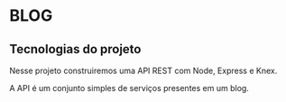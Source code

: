 # BLOG

## Tecnologias do projeto
Nesse projeto construiremos uma API REST com Node, Express e Knex.

A API é um conjunto simples de serviços presentes em um blog.